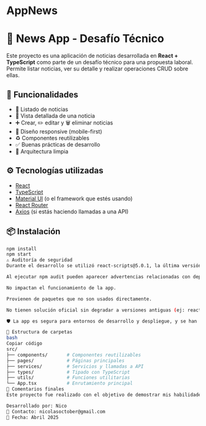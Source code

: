 # AppNews

# 📰 News App - Desafío Técnico

Este proyecto es una aplicación de noticias desarrollada en **React + TypeScript** como parte de un desafío técnico para una propuesta laboral. Permite listar noticias, ver su detalle y realizar operaciones CRUD sobre ellas.

## 🚀 Funcionalidades

- 📝 Listado de noticias
- 📄 Vista detallada de una noticia
- ➕ Crear, ✏️ editar y 🗑️ eliminar noticias
- 📱 Diseño responsive (mobile-first)
- ♻️ Componentes reutilizables
- ✅ Buenas prácticas de desarrollo
- 📁 Arquitectura limpia

## ⚙️ Tecnologías utilizadas

- [React](https://reactjs.org/)
- [TypeScript](https://www.typescriptlang.org/)
- [Material UI](https://mui.com/) (o el framework que estés usando)
- [React Router](https://reactrouter.com/)
- [Axios](https://axios-http.com/) (si estás haciendo llamadas a una API)

## 📦 Instalación

```bash
npm install
npm start
⚠️ Auditoría de seguridad
Durante el desarrollo se utilizó react-scripts@5.0.1, la última versión estable de Create React App.

Al ejecutar npm audit pueden aparecer advertencias relacionadas con dependencias internas como svgo, postcss, entre otras. Estas vulnerabilidades:

No impactan el funcionamiento de la app.

Provienen de paquetes que no son usados directamente.

No tienen solución oficial sin degradar a versiones antiguas (ej: react-scripts@3.0.1), lo cual sí afectaría negativamente el proyecto.

🛡️ La app es segura para entornos de desarrollo y despliegue, y se han tomado precauciones para mantener el entorno estable y actualizado.

📁 Estructura de carpetas
bash
Copiar código
src/
├── components/       # Componentes reutilizables
├── pages/            # Páginas principales
├── services/         # Servicios y llamadas a API
├── types/            # Tipado con TypeScript
├── utils/            # Funciones utilitarias
└── App.tsx           # Enrutamiento principal
💬 Comentarios finales
Este proyecto fue realizado con el objetivo de demostrar mis habilidades como desarrollador frontend. Cualquier feedback es bienvenido.

Desarrollado por: Nico
📧 Contacto: nicolasoctober@gmail.com
📅 Fecha: Abril 2025

